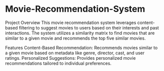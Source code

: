 # Movie-Recommendation-System
Project Overview
This movie recommendation system leverages content-based filtering to suggest movies to users based on their interests and past interactions. The system utilizes a similarity matrix to find movies that are similar to a given movie and recommends the top five similar movies.

Features
Content-Based Recommendation: Recommends movies similar to a given movie based on metadata like genre, director, cast, and user ratings.
Personalized Suggestions: Provides personalized movie recommendations tailored to individual preferences.
